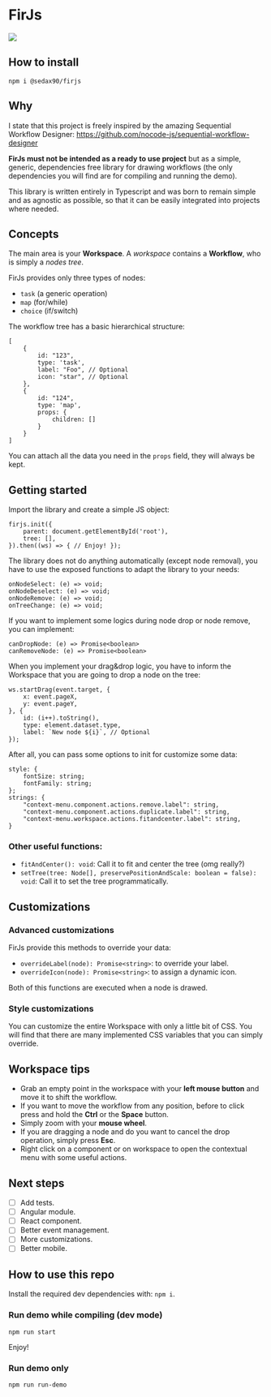 # FirJs

![](https://user-images.githubusercontent.com/5001801/224503499-9dd881a7-028f-4b16-824b-b689770bdc0d.png)

## How to install

`npm i @sedax90/firjs`

## Why

I state that this project is freely inspired by the amazing Sequential Workflow Designer: https://github.com/nocode-js/sequential-workflow-designer

**FirJs must not be intended as a ready to use project** but as a simple, generic, dependencies free library for drawing workflows (the only dependencies you will find are for compiling and running the demo).

This library is written entirely in Typescript and was born to remain simple and as agnostic as possible, so that it can be easily integrated into projects where needed.

## Concepts

The main area is your **Workspace**. A _workspace_ contains a **Workflow**, who is simply a _nodes tree_.

FirJs provides only three types of nodes:

- `task` (a generic operation)
- `map` (for/while)
- `choice` (if/switch)

The workflow tree has a basic hierarchical structure:

```
[
	{
		id: "123",
		type: 'task',
		label: "Foo", // Optional
		icon: "star", // Optional
	},
	{
		id: "124",
		type: 'map',
		props: {
			children: []
		}
	}
]
```

You can attach all the data you need in the `props` field, they will always be kept.

## Getting started

Import the library and create a simple JS object:

```
firjs.init({
    parent: document.getElementById('root'),
    tree: [],
}).then((ws) => { // Enjoy! });
```

The library does not do anything automatically (except node removal), you have to use the exposed functions to adapt the library to your needs:

```
onNodeSelect: (e) => void;
onNodeDeselect: (e) => void;
onNodeRemove: (e) => void;
onTreeChange: (e) => void;
```

If you want to implement some logics during node drop or node remove, you can implement:

```
canDropNode: (e) => Promise<boolean>
canRemoveNode: (e) => Promise<boolean>
```

When you implement your drag&drop logic, you have to inform the Workspace that you are going to drop a node on the tree:

```
ws.startDrag(event.target, {
    x: event.pageX,
    y: event.pageY,
}, {
    id: (i++).toString(),
    type: element.dataset.type,
    label: `New node ${i}`, // Optional
});
```

After all, you can pass some options to init for customize some data:

```
style: {
    fontSize: string;
    fontFamily: string;
};
strings: {
    "context-menu.component.actions.remove.label": string,
    "context-menu.component.actions.duplicate.label": string,
    "context-menu.workspace.actions.fitandcenter.label": string,
}
```

### Other useful functions:

- `fitAndCenter(): void`: Call it to fit and center the tree (omg really?)
- `setTree(tree: Node[], preservePositionAndScale: boolean = false): void`: Call it to set the tree programmatically.

## Customizations

### Advanced customizations

FirJs provide this methods to override your data:

- `overrideLabel(node): Promise<string>`: to override your label.
- `overrideIcon(node): Promise<string>`: to assign a dynamic icon.

Both of this functions are executed when a node is drawed.

### Style customizations

You can customize the entire Workspace with only a little bit of CSS. You will find that there are many implemented CSS variables that you can simply override.

## Workspace tips

- Grab an empty point in the workspace with your **left mouse button** and move it to shift the workflow.
- If you want to move the workflow from any position, before to click press and hold the **Ctrl** or the **Space** button.
- Simply zoom with your **mouse wheel**.
- If you are dragging a node and do you want to cancel the drop operation, simply press **Esc**.
- Right click on a component or on workspace to open the contextual menu with some useful actions.

## Next steps

- [ ] Add tests.
- [ ] Angular module.
- [ ] React component.
- [ ] Better event management.
- [ ] More customizations.
- [ ] Better mobile.

## How to use this repo

Install the required dev dependencies with: `npm i`.

### Run demo while compiling (dev mode)

`npm run start`

Enjoy!

### Run demo only

`npm run run-demo`
